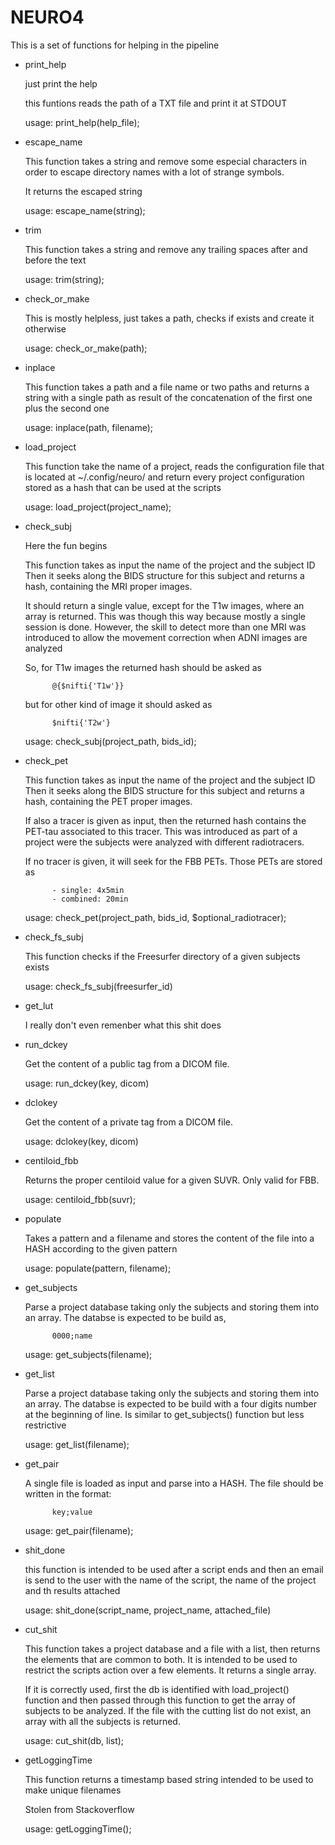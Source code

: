 # NEURO4 

This is a set of functions for helping in the pipeline

- print\_help

    just print the help

    this funtions reads the path of a TXT file and print it at STDOUT

    usage: print\_help(help\_file);

- escape\_name

    This function takes a string and remove some especial characters
    in order to escape directory names with a lot of strange symbols.

    It returns the escaped string

    usage: escape\_name(string);

- trim

    This function takes a string and remove any trailing spaces after and before the text

    usage: trim(string);

- check\_or\_make

    This is mostly helpless, just takes a path,
    checks if exists and create it otherwise

    usage: check\_or\_make(path);

- inplace

    This function takes a path and a file name or two paths
    and returns a string with a single path as result of
    the concatenation of the first one plus the second one

    usage: inplace(path, filename);

- load\_project

    This function take the name of a project, reads the configuration file
    that is located at ~/.config/neuro/ and return every project configuration
    stored as a hash that can be used at the scripts

    usage: load\_project(project\_name);

- check\_subj

    Here the fun begins

    This function takes as input the name of the project and the subject ID
    Then it seeks along the BIDS structure for this subject and returns a hash,
    containing the MRI proper images. 

    It should return a single value, except for the T1w images, where an array 
    is returned. This was though this way because mostly a single session is done.
    However, the skill to detect more than one MRI was introduced to allow the 
    movement correction when ADNI images are analyzed

    So, for T1w images the returned hash should be asked as

            @{$nifti{'T1w'}}

    but for other kind of image it should asked as

            $nifti{'T2w'}

    usage: check\_subj(project\_path, bids\_id);  

- check\_pet

    This function takes as input the name of the project and the subject ID
    Then it seeks along the BIDS structure for this subject and returns a hash,
    containing the PET proper images.

    If also a tracer is given as input, then the returned hash contains the PET-tau
    associated to this tracer. This was introduced as part of a project were the subjects 
    were analyzed with different radiotracers.

    If no tracer is given, it will seek for the FBB PETs. Those PETs are stored as 

            - single: 4x5min
            - combined: 20min

    usage: check\_pet(project\_path, bids\_id, $optional\_radiotracer);

- check\_fs\_subj

    This function checks if the Freesurfer directory of a given subjects exists

    usage: check\_fs\_subj(freesurfer\_id) 

- get\_lut

    I really don't even remenber what this shit does

- run\_dckey

    Get the content of a public tag from a DICOM file.

    usage: run\_dckey(key, dicom)

- dclokey

    Get the content of a private tag from a DICOM file.

    usage: dclokey(key, dicom)

- centiloid\_fbb

    Returns the proper centiloid value for a given SUVR.
    Only valid for FBB.

    usage: centiloid\_fbb(suvr);

- populate

    Takes a pattern and a filename and stores the content of the file
    into a HASH according to the given pattern

    usage: populate(pattern, filename); 

- get\_subjects

    Parse a project database taking only the subjects and storing them into an array.
    The databse is expected to be build as,

            0000;name 

    usage: get\_subjects(filename);

- get\_list

    Parse a project database taking only the subjects and storing them into an array.
    The databse is expected to be build with a four digits number at the beginning of 
    line. Is similar to get\_subjects() function but less restrictive

    usage: get\_list(filename);

- get\_pair

    A single file is loaded as input and parse into a HASH. 
    The file should be written in the format:

            key;value

    usage: get\_pair(filename);

- shit\_done

    this function is intended to be used  after a script ends 
    and then an email is send to the user 
    with the name of the script, the name of the project and th results attached

    usage: shit\_done(script\_name, project\_name, attached\_file)

- cut\_shit

    This function takes a project database and a file with a list, then
    returns the elements that are common to both.
    It is intended to be used to restrict the scripts action 
    over a few elements. It returns a single array. 

    If it is correctly used, first the db is identified with 
    load\_project() function and then passed through this function
    to get the array of subjects to be analyzed. If the file with 
    the cutting list do not exist, an array with all the subjects 
    is returned.

    usage: cut\_shit(db, list);

- getLoggingTime

    This function returns a timestamp based string intended to be used 
    to make unique filenames 

    Stolen from Stackoverflow

    usage: getLoggingTime(); 
